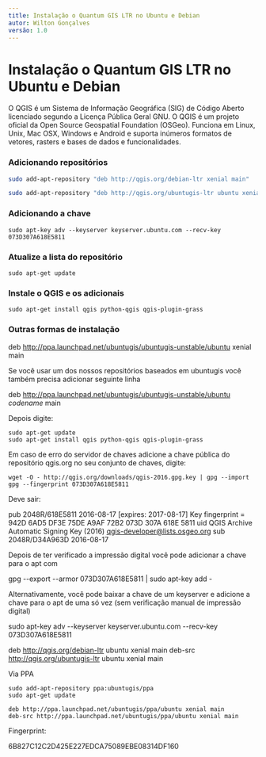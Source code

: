 ```yaml
---
title: Instalação o Quantum GIS LTR no Ubuntu e Debian
autor: Wilton Gonçalves
versão: 1.0
---
```


# Instalação o Quantum GIS LTR no Ubuntu e Debian

O QGIS é um Sistema de Informação Geográfica (SIG) de Código Aberto licenciado segundo a Licença Pública Geral GNU. O QGIS é um projeto oficial da Open Source Geospatial Foundation  (OSGeo). Funciona em Linux, Unix, Mac OSX, Windows e Android e suporta inúmeros formatos de vetores, rasters e bases de dados e funcionalidades.

### Adicionando repositórios

```bash
sudo add-apt-repository "deb http://qgis.org/debian-ltr xenial main"

sudo add-apt-repository "deb http://qgis.org/ubuntugis-ltr ubuntu xenial main" (Opcional)
```

### Adicionando a chave

```shell
sudo apt-key adv --keyserver keyserver.ubuntu.com --recv-key 073D307A618E5811
```

### Atualize a lista do repositório

```shell
sudo apt-get update
```

### Instale o QGIS e os adicionais

```shell
sudo apt-get install qgis python-qgis qgis-plugin-grass
```

### Outras formas de instalação

deb     http://ppa.launchpad.net/ubuntugis/ubuntugis-unstable/ubuntu xenial main

Se você usar um dos nossos repositórios baseados em ubuntugis você também precisa adicionar seguinte linha

deb     http://ppa.launchpad.net/ubuntugis/ubuntugis-unstable/ubuntu *codename* main

Depois digite:

```shell
sudo apt-get update
sudo apt-get install qgis python-qgis qgis-plugin-grass
```

Em caso de erro do servidor de chaves adicione a chave pública do repositório qgis.org no seu conjunto de chaves, digite:

```shell
wget -O - http://qgis.org/downloads/qgis-2016.gpg.key | gpg --import
gpg --fingerprint 073D307A618E5811
```

Deve sair:

pub   2048R/618E5811 2016-08-17 [expires: 2017-08-17]
      Key fingerprint = 942D 6AD5 DF3E 75DE A9AF  72B2 073D 307A 618E 5811
uid                  QGIS Archive Automatic Signing Key (2016) <qgis-developer@lists.osgeo.org>
sub   2048R/D34A963D 2016-08-17

Depois de ter verificado a impressão digital você pode adicionar a chave para o apt com

gpg --export --armor 073D307A618E5811 | sudo apt-key add -

Alternativamente, você pode baixar a chave de um keyserver e adicione a chave para o apt de uma só vez (sem verificação manual de impressão digital)

sudo apt-key adv --keyserver keyserver.ubuntu.com --recv-key 073D307A618E5811


deb     http://qgis.org/debian-ltr ubuntu xenial main
deb-src http://qgis.org/ubuntugis-ltr ubuntu xenial main

Via PPA

```shell
sudo add-apt-repository ppa:ubuntugis/ppa
sudo apt-get update

deb http://ppa.launchpad.net/ubuntugis/ppa/ubuntu xenial main
deb-src http://ppa.launchpad.net/ubuntugis/ppa/ubuntu xenial main
```

Fingerprint:

6B827C12C2D425E227EDCA75089EBE08314DF160
